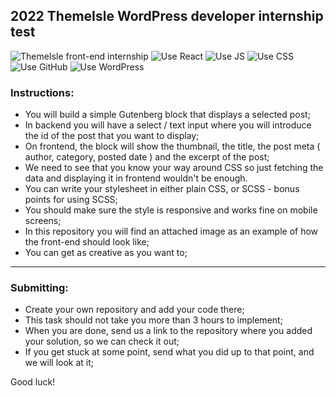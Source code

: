 ## 2022 ThemeIsle WordPress developer internship test 
![ThemeIsle front-end internship](https://img.shields.io/badge/ThemeIsle-Front--end%20Internship-red?style=flat-square&link=https://themeisle.com)
![Use React](https://img.shields.io/badge/React-181717?style=flat-square&logo=react)
![Use JS](https://img.shields.io/badge/JavaScript-181717?style=flat-square&logo=javascript)
![Use CSS](https://img.shields.io/badge/CSS/SCSS-181717?style=flat-square&logo=css3)
![Use GitHub](https://img.shields.io/badge/GitHub-181717?style=flat-square&logo=github)
![Use WordPress](https://img.shields.io/badge/WordPress-181717?style=flat-square&logo=WordPress)

### Instructions:
- You will build a simple Gutenberg block that displays a selected post;
- In backend you will have a select / text input where you will introduce the id of the post that you want to display;
- On frontend, the block will show the thumbnail, the title, the post meta ( author, category, posted date ) and the excerpt of the post;
- We need to see that you know your way around CSS so just fetching the data and displaying it in frontend wouldn't be enough.
- You can write your stylesheet in either plain CSS, or SCSS - bonus points for using SCSS;
- You should make sure the style is responsive and works fine on mobile screens;
- In this repository you will find an attached image as an example of how the front-end should look like;
- You can get as creative as you want to;

---

### Submitting:
- Create your own repository and add your code there;
- This task should not take you more than 3 hours to implement;
- When you are done, send us a link to the repository where you added your solution, so we can check it out;
- If you get stuck at some point, send what you did up to that point, and we will look at it;

Good luck! 
